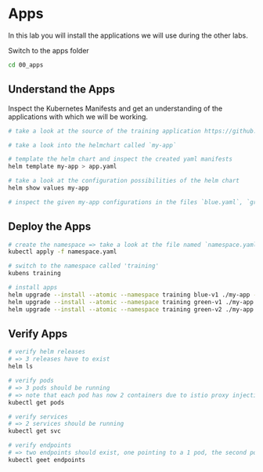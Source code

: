 # Apps

In this lab you will install the applications we will use during the other labs.

Switch to the apps folder

```bash
cd 00_apps
```

## Understand the Apps

Inspect the Kubernetes Manifests and get an understanding of the applications with which we will be working.

```bash
# take a look at the source of the training application https://github.com/cloudnativetrainings/training-application/

# take a look into the helmchart called `my-app`

# template the helm chart and inspect the created yaml manifests
helm template my-app > app.yaml

# take a look at the configuration possibilities of the helm chart
helm show values my-app

# inspect the given my-app configurations in the files `blue.yaml`, `green-1.0.0.yaml` and `green-2.0.0.yaml`
```

## Deploy the Apps

```bash
# create the namespace => take a look at the file named `namespace.yaml` which enables sidecar-injection on all pods deployed in this namespace
kubectl apply -f namespace.yaml

# switch to the namespace called 'training'
kubens training

# install apps
helm upgrade --install --atomic --namespace training blue-v1 ./my-app -f blue-v1.yaml
helm upgrade --install --atomic --namespace training green-v1 ./my-app -f green-v1.yaml
helm upgrade --install --atomic --namespace training green-v2 ./my-app -f green-v2.yaml
```

## Verify Apps

```bash
# verify helm releases
# => 3 releases have to exist
helm ls

# verify pods
# => 3 pods should be running
# => note that each pod has now 2 containers due to istio proxy injection
kubectl get pods

# verify services
# => 2 services should be running
kubectl get svc

# verify endpoints
# => two endpoints should exist, one pointing to a 1 pod, the second pointing to 2 pods
kubectl geet endpoints
```
